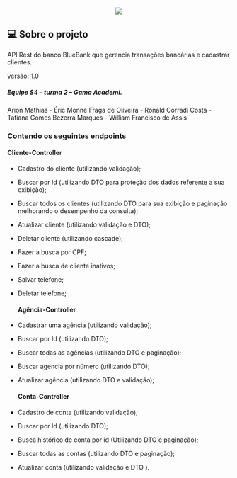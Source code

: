 <h1 align="center">
 <img src="https://ik.imagekit.io/1nwyvlydc85r/LOGObluebank_PaFzdTA64.png?
updatedAt=1639239398594">
  </h1>


##  💻 Sobre o projeto
API  Rest  do banco  BlueBank  que gerencia transações  bancárias e cadastrar clientes.

versão: 1.0

##### Equipe S4 – turma 2 – Gama Academi.

Arion Mathias
      -     Éric Monné Fraga de Oliveira
      -     Ronald Corradi Costa
      -    Tatiana Gomes Bezerra Marques
      -     William Francisco de Assis



###  Contendo os seguintes  endpoints


  #### Cliente-Controller
  
- Cadastro do cliente (utilizando validação);

- Buscar por Id (utilizando DTO para proteção dos dados referente a sua exibição);

- Buscar todos os clientes (utilizando DTO para sua exibição e paginação melhorando o 
desempenho da consulta);

- Atualizar cliente (utilizando validação e DTO);

- Deletar cliente (utilizando cascade);

- Fazer a busca por CPF;

- Fazer a busca de cliente inativos;

- Salvar telefone;

- Deletar telefone;



  #### Agência-Controller

- Cadastrar uma agência (utilizando validação);

- Buscar por Id (utilizando DTO);

- Buscar todas as agências (utilizando DTO e paginação);

- Buscar agencia por número (utilizando DTO);

- Atualizar agência (utilizando DTO e validação);



  #### Conta-Controller

- Cadastro de conta (utilizando validação);

- Buscar por Id (utilizando DTO);

- Busca histórico de conta por id (Utilizando DTO e paginação);

- Buscar todas as contas (utilizando DTO e paginação);

- Atualizar conta (utilizando validação e DTO ).





